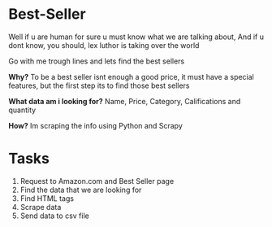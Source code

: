 # Best-Seller
Well if u are human for sure u must know what we are talking about, And if u dont know, you should, lex luthor is taking over the world

Go with me trough lines and lets find the best sellers 

**Why?** To be a best seller isnt enough a good price, it must have a special features, but the first step its to find those best sellers 

**What data am i looking for?** Name, Price, Category, Califications and quantity

**How?** Im scraping the info using Python and Scrapy

# Tasks
1. Request to Amazon.com and Best Seller page
2. Find the data that we are looking for
3. Find HTML tags
4. Scrape data
5. Send data to csv file

